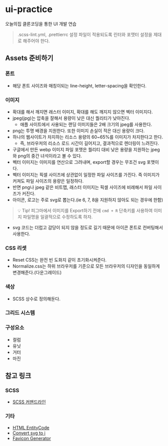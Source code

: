# ui-practice

오늘의집 클론코딩을 통한 UI 개발 연습

> .scss-lint.yml, .prettierrc 설정 파일이 적용되도록 린터와 포맷터 설정을 제대로 해주어야 한다.

## Assets 준비하기

### 폰트

- 해당 폰트 사이즈와 매칭이되는 line-height, letter-spacing을 확인한다.

### 이미지

- 확대를 해서 깨지면 래스터 이미지, 확대를 해도 깨지지 않으면 벡터 이미지다.
- jpeg(jpg)는 압축을 잘해서 용량이 낮은 대신 퀄리티가 낮아진다.
  - 애플 사이트에서 사용되는 랜딩 이미지들은 2배 크기의 jpeg를 사용한다.
- png는 투명 배경을 지원한다. 또한 이미지 손실이 적은 대신 용량이 크다.
- 하나의 웹사이트가 차지하는 리소스 용량의 60~65%를 이미지가 차지한다고 한다.
  - 즉, 브라우저의 리소스 로드 시간이 길어지고, 결과적으로 렌더링이 느려진다.
- 구글에서 만든 webp 이미지 파일 포맷은 퀄리티 대비 낮은 용량을 지원하는 jpeg와 png의 중간 녀석이라고 볼 수 있다.
- 벡터 이미지는 이미지를 연산으로 그려내며, export할 경우는 무조건 svg 포맷이다.
- 벡터 이미지는 픽셀 사이즈에 상관없이 일정한 파일 사이즈를 가진다. 즉 이미지가 커져도 파일 사이즈의 용량은 일정하다.
- 반면 png나 jpeg 같은 비트맵, 래스터 이미지는 픽셀 사이즈에 비례해서 파일 사이즈가 커진다.
- 아이콘, 로고는 주로 svg로 뽑는다.(ie 6, 7, 8을 지원하지 않아도 되는 경우에 한함)

> 💡 Tip! 피그마에서 이미지를 Export하기 전에 `cmd + R` 단축키를 사용하여 이미지 파일명을 일괄적으로 수정하도록 하자.

- svg 코드는 더럽고 감당이 되지 않을 정도로 길기 때문에 아이콘 폰트로 컨버팅해서 사용한다.

### CSS 리셋

- Reset CSS는 완전 빈 도화지 같이 초기화시켜준다.
- Normalize.css는 하위 브라우저를 기준으로 모든 브라우저의 디자인을 동일하게 변경해준다.(다운그레이드)

### 색상

- SCSS 상수로 정의해둔다.

### 그리드 시스템

### 구성요소

- 컬럼
- 유닛
- 거터
- 마진

## 참고 링크

### SCSS

- [SCSS 커맨드라인](https://sass-lang.com/documentation/cli/dart-sass)

### 기타

- [HTML EntityCode](https://dev.w3.org/html5/html-author/charref)
- [Convert svg to i](https://icomoon.io/app/#/select)
- [Favicon Generator](https://realfavicongenerator.net/)
